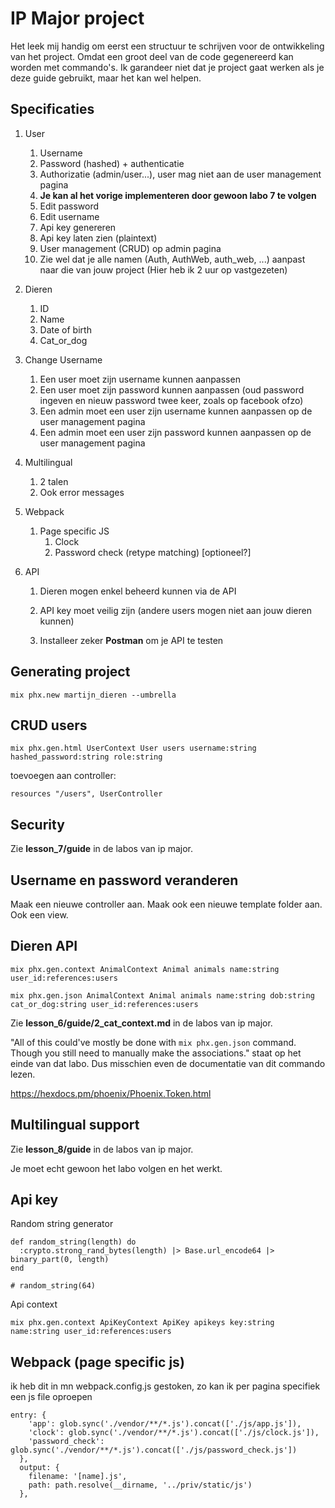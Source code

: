 # IP Major project

Het leek mij handig om eerst een structuur te schrijven voor de ontwikkeling van het project. Omdat een groot deel van de code gegenereerd kan worden met commando's. Ik garandeer niet dat je project gaat werken als je deze guide gebruikt, maar het kan wel helpen. 

## Specificaties

1. User

   1. Username
   2. Password (hashed) + authenticatie
   3. Authorizatie (admin/user...), user mag niet aan de user management pagina
   4. **Je kan al het vorige implementeren door gewoon labo 7 te volgen**
   5. Edit password 
   6. Edit username
   7. Api key genereren
   8. Api key laten zien (plaintext)
   9. User management (CRUD) op admin pagina
   10. Zie wel dat je alle namen (Auth, AuthWeb, auth_web, ...) aanpast naar die van jouw project (Hier heb ik 2 uur op vastgezeten)

2. Dieren

   1. ID
   2. Name
   3. Date of birth
   4. Cat_or_dog

3. Change Username

   1. Een user moet zijn username kunnen aanpassen
   2. Een user moet zijn password kunnen aanpassen (oud password ingeven en nieuw password twee keer, zoals op facebook ofzo)
   3. Een admin moet een user zijn username kunnen aanpassen op de user management pagina
   4. Een admin moet een user zijn password kunnen aanpassen op de user management pagina

4. Multilingual 

   1. 2 talen
   2. Ook error messages

5. Webpack

   1. Page specific JS
      1. Clock
      2. Password check (retype matching) [optioneel?]

6. API

   1. Dieren mogen enkel beheerd kunnen via de API

   2. API key moet veilig zijn (andere users mogen niet aan jouw dieren kunnen)

   3. Installeer zeker **Postman** om je API te testen

      



## Generating project

```
mix phx.new martijn_dieren --umbrella 
```



## CRUD users

```
mix phx.gen.html UserContext User users username:string hashed_password:string role:string
```

toevoegen aan controller:

```
resources "/users", UserController
```



## Security

Zie **lesson_7/guide** in de labos van ip major. 



## Username en password veranderen

Maak een nieuwe controller aan. Maak ook een nieuwe template folder aan. Ook een view. 



## Dieren API

```
mix phx.gen.context AnimalContext Animal animals name:string user_id:references:users
```

```
mix phx.gen.json AnimalContext Animal animals name:string dob:string cat_or_dog:string user_id:references:users
```

Zie **lesson_6/guide/2_cat_context.md** in de labos van ip major. 

"All of this could've mostly be done with `mix phx.gen.json` command. Though you still need to manually make the associations." staat op het einde van dat labo. Dus misschien even de documentatie van dit commando lezen.

https://hexdocs.pm/phoenix/Phoenix.Token.html



## Multilingual support

Zie **lesson_8/guide** in de labos van ip major. 

Je moet echt gewoon het labo volgen en het werkt.



## Api key

Random string generator

```
def random_string(length) do
  :crypto.strong_rand_bytes(length) |> Base.url_encode64 |> binary_part(0, length)
end

# random_string(64)
```



Api context

```
mix phx.gen.context ApiKeyContext ApiKey apikeys key:string name:string user_id:references:users
```



## Webpack (page specific js)

ik heb dit in mn webpack.config.js gestoken, zo kan ik per pagina specifiek een js file oproepen

```
entry: {
    'app': glob.sync('./vendor/**/*.js').concat(['./js/app.js']),
    'clock': glob.sync('./vendor/**/*.js').concat(['./js/clock.js']),
    'password_check': glob.sync('./vendor/**/*.js').concat(['./js/password_check.js'])
  },
  output: {
    filename: '[name].js',
    path: path.resolve(__dirname, '../priv/static/js')
  },
```

